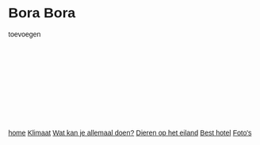 <!DOCTYPE html> 
<head>

<style>
body {
  font-family: helvetica; sans serif;
}
div { height: 200px }
</style>


</head>

<body>
<h1>Bora Bora</h1>
<div>

<p>toevoegen </p>
</div>

<body>


<div>
  <a href="home">home</a> 
  <a href="klimaat">Klimaat</a>
  <a href="activiteiten">Wat kan je allemaal doen?</a>
  <a href="dieren">Dieren op het eiland</a>
  <a href="hotel">Best hotel</a>
  <a href="pictures">Foto's</a>
</div>

</body>

  
